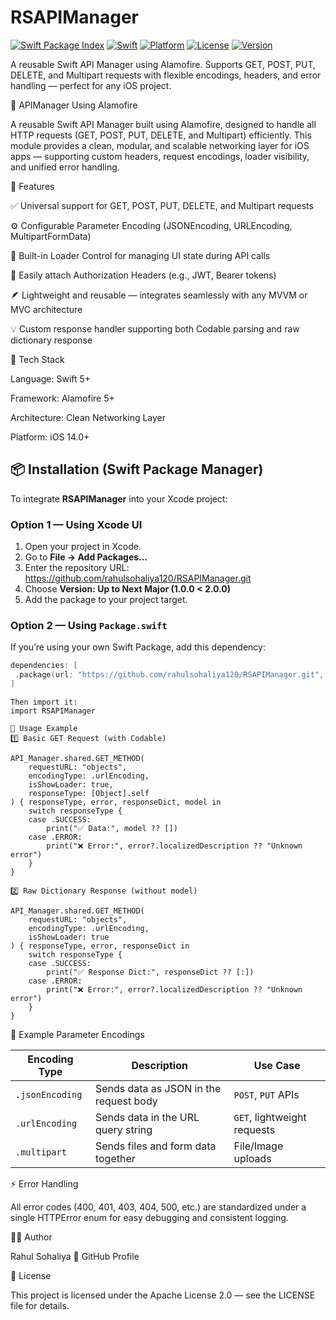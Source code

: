 # RSAPIManager

[![Swift Package Index](https://img.shields.io/badge/Swift_Package_Index-Available-green?logo=swift)](https://swiftpackageindex.com/rahulsohaliya120/RSAPIManager)
[![Swift](https://img.shields.io/badge/Swift-5.9+-orange?logo=swift)](https://swift.org)
[![Platform](https://img.shields.io/badge/platforms-iOS%2016%2B-blue)](https://swiftpackageindex.com/rahulsohaliya120/RSAPIManager)
[![License](https://img.shields.io/badge/license-Apache%202.0-lightgrey)](LICENSE)
[![Version](https://img.shields.io/badge/SPM-1.0.0-brightgreen)](https://github.com/rahulsohaliya120/RSAPIManager/releases)

A reusable Swift API Manager using Alamofire. Supports GET, POST, PUT, DELETE, and Multipart requests with flexible encodings, headers, and error handling — perfect for any iOS project.

🚀 APIManager Using Alamofire

A reusable Swift API Manager built using Alamofire, designed to handle all HTTP requests (GET, POST, PUT, DELETE, and Multipart) efficiently.
This module provides a clean, modular, and scalable networking layer for iOS apps — supporting custom headers, request encodings, loader visibility, and unified error handling.

🧩 Features

✅ Universal support for GET, POST, PUT, DELETE, and Multipart requests

⚙️ Configurable Parameter Encoding (JSONEncoding, URLEncoding, MultipartFormData)

🧱 Built-in Loader Control for managing UI state during API calls

🔐 Easily attach Authorization Headers (e.g., JWT, Bearer tokens)

🪶 Lightweight and reusable — integrates seamlessly with any MVVM or MVC architecture

💡 Custom response handler supporting both Codable parsing and raw dictionary response

🧰 Tech Stack

Language: Swift 5+

Framework: Alamofire 5+

Architecture: Clean Networking Layer

Platform: iOS 14.0+

## 📦 Installation (Swift Package Manager)

To integrate **RSAPIManager** into your Xcode project:

### Option 1 — Using Xcode UI
1. Open your project in Xcode.  
2. Go to **File → Add Packages...**  
3. Enter the repository URL: https://github.com/rahulsohaliya120/RSAPIManager.git
4. Choose **Version: Up to Next Major (1.0.0 < 2.0.0)**  
5. Add the package to your project target.

### Option 2 — Using `Package.swift`
If you’re using your own Swift Package, add this dependency:

```swift
dependencies: [
 .package(url: "https://github.com/rahulsohaliya120/RSAPIManager.git", from: "1.0.0")
]
```

```
Then import it:
import RSAPIManager
```

```
🧠 Usage Example
1️⃣ Basic GET Request (with Codable)

API_Manager.shared.GET_METHOD(
    requestURL: "objects",
    encodingType: .urlEncoding,
    isShowLoader: true,
    responseType: [Object].self
) { responseType, error, responseDict, model in
    switch responseType {
    case .SUCCESS:
        print("✅ Data:", model ?? [])
    case .ERROR:
        print("❌ Error:", error?.localizedDescription ?? "Unknown error")
    }
}

2️⃣ Raw Dictionary Response (without model)

API_Manager.shared.GET_METHOD(
    requestURL: "objects",
    encodingType: .urlEncoding,
    isShowLoader: true
) { responseType, error, responseDict in
    switch responseType {
    case .SUCCESS:
        print("✅ Response Dict:", responseDict ?? [:])
    case .ERROR:
        print("❌ Error:", error?.localizedDescription ?? "Unknown error")
    }
}
```

🧩 Example Parameter Encodings

| Encoding Type   | Description                            | Use Case                    |
| --------------- | -------------------------------------- | --------------------------- |
| `.jsonEncoding` | Sends data as JSON in the request body | `POST`, `PUT` APIs          |
| `.urlEncoding`  | Sends data in the URL query string     | `GET`, lightweight requests |
| `.multipart`    | Sends files and form data together     | File/Image uploads          |

⚡ Error Handling

All error codes (400, 401, 403, 404, 500, etc.) are standardized under a single HTTPError enum for easy debugging and consistent logging.

🧑‍💻 Author

Rahul Sohaliya
📧 GitHub Profile

🪪 License

This project is licensed under the Apache License 2.0 — see the LICENSE
 file for details.
